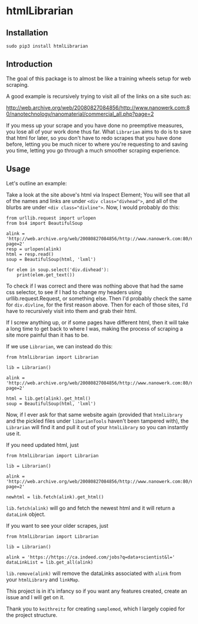 # htmlLibrarian

## Installation

`sudo pip3 install htmlLibrarian`

## Introduction
The goal of this package is to almost be like a training wheels setup for web scraping.

A good example is recursively trying to visit all of the links on a site such as:

http://web.archive.org/web/20080827084856/http://www.nanowerk.com:80/nanotechnology/nanomaterial/commercial_all.php?page=2

If you mess up your scrape and you have done no preemptive measures, you lose all of your work done thus far. What `Librarian` aims to do is to save that html for later, so you don't have to redo scrapes that you have done before, letting you be much nicer to where you're requesting to and saving you time, letting you go through a much smoother scraping experience.

## Usage

Let's outline an example:

Take a look at the site above's html via Inspect Element; You will see that all of the names and links are under `<div class="divhead">`, and all of the blurbs are under `<div class="divline">`. Now, I would probably do this:

```python3
from urllib.request import urlopen
from bs4 import BeautifulSoup

alink = 'http://web.archive.org/web/20080827084856/http://www.nanowerk.com:80/nanotechnology/nanomaterial/commercial_all.php?page=2'
resp = urlopen(alink)
html = resp.read()
soup = BeautifulSoup(html, 'lxml')

for elem in soup.select('div.divhead'):
    print(elem.get_text())
```

To check if I was correct and there was nothing above that had the same css selector, to see if I had to change my headers using urllib.request.Request, or something else.
Then I'd probably check the same for `div.divline`, for the first reason above. Then for each of those sites, I'd have to recursively visit into them and grab their html.

If I screw anything up, or if some pages have different html, then it will take a long time to get back to where I was, making the process of scraping a site more painful than it has to be.

If we use `Librarian`, we can instead do this:

```python3
from htmlLibrarian import Librarian

lib = Librarian()

alink = 'http://web.archive.org/web/20080827084856/http://www.nanowerk.com:80/nanotechnology/nanomaterial/commercial_all.php?page=2'

html = lib.get(alink).get_html()
soup = BeautifulSoup(html, 'lxml')
```

Now, if I ever ask for that same website again (provided that `htmlLibrary` and the pickled files under `libarianTools` haven't been tampered with), the `Librarian` will find it and pull it out of your `htmlLibrary` so you can instantly use it.

If you need updated html, just
```python3
from htmlLibrarian import Librarian

lib = Librarian()

alink = 'http://web.archive.org/web/20080827084856/http://www.nanowerk.com:80/nanotechnology/nanomaterial/commercial_all.php?page=2'

newhtml = lib.fetch(alink).get_html()
```
`lib.fetch(alink)` will go and fetch the newest html and it will return a `dataLink` object.

If you want to see your older scrapes, just
```python3
from htmlLibrarian import Librarian

lib = Librarian()

alink = 'https://https://ca.indeed.com/jobs?q=data+scientist&l='
dataLinkList = lib.get_all(alink)
```

`lib.remove(alink)` will remove the dataLinks associated with `alink` from your `htmlLibrary` and `linkMap`.


This project is in it's infancy so if you want any features created, create an issue and I will get on it.


Thank you to `keithreitz` for creating `samplemod`, which I largely copied for the project structure.

